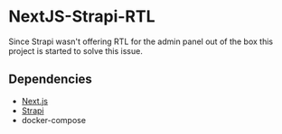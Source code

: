 # NextJS-Strapi-RTL

Since Strapi wasn't offering RTL for the admin panel out of the box this project is started to solve this issue.

## Dependencies

- [Next.js](https://github.com/zeit/next.js)
- [Strapi](https://github.com/strapi/strapi)
- docker-compose
